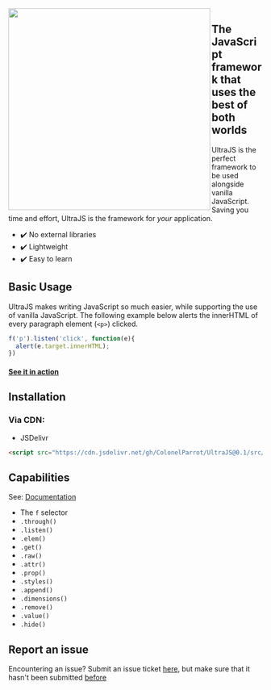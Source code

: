 <img src="https://user-images.githubusercontent.com/65585002/116790466-4846c500-aa82-11eb-8843-39c057a6b577.png" width="400" align="left">

## The JavaScript framework that uses the best of both worlds

UltraJS is the perfect framework to be used alongside vanilla JavaScript. Saving you time and effort, UltraJS is the framework for *your* application.

- ✔️ No external libraries
- ✔️ Lightweight
- ✔️ Easy to learn

## Basic Usage

UltraJS makes writing JavaScript so much easier, while supporting the use of vanilla JavaScript. The following example below alerts the innerHTML of every paragraph element (`<p>`) clicked.

```javascript
f('p').listen('click', function(e){
  alert(e.target.innerHTML);
})
```

#### [See it in action](https://jsfiddle.net/ColonelParrot/ehq6c2w7/)

## Installation

### Via CDN:

- JSDelivr
```html
<script src="https://cdn.jsdelivr.net/gh/ColonelParrot/UltraJS@0.1/src/ultra-js.min.js"></script>
```

## Capabilities

See: [Documentation](https://github.com/ColonelParrot/UltraJS/blob/main/documentation/docs.md)

- The `f` selector
- `.through()`
- `.listen()`
- `.elem()`
- `.get()`
- `.raw()`
- `.attr()`
- `.prop()`
- `.styles()`
- `.append()`
- `.dimensions()`
- `.remove()`
- `.value()`
- `.hide()`

## Report an issue

Encountering an issue? Submit an issue ticket [here](https://github.com/ColonelParrot/UltraJS/issues/new), but make sure that it hasn't been submitted [before](https://github.com/ColonelParrot/UltraJS/issues)

